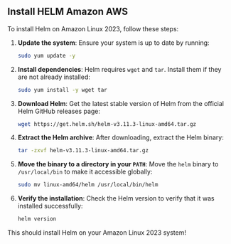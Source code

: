 
## Install HELM Amazon AWS

To install Helm on Amazon Linux 2023, follow these steps:

1. **Update the system**:
   Ensure your system is up to date by running:

   ```bash
   sudo yum update -y
   ```

2. **Install dependencies**:
   Helm requires `wget` and `tar`. Install them if they are not already installed:

   ```bash
   sudo yum install -y wget tar
   ```

3. **Download Helm**:
   Get the latest stable version of Helm from the official Helm GitHub releases page:

   ```bash
   wget https://get.helm.sh/helm-v3.11.3-linux-amd64.tar.gz
   ```

4. **Extract the Helm archive**:
   After downloading, extract the Helm binary:

   ```bash
   tar -zxvf helm-v3.11.3-linux-amd64.tar.gz
   ```

5. **Move the binary to a directory in your `PATH`**:
   Move the `helm` binary to `/usr/local/bin` to make it accessible globally:

   ```bash
   sudo mv linux-amd64/helm /usr/local/bin/helm
   ```

6. **Verify the installation**:
   Check the Helm version to verify that it was installed successfully:

   ```bash
   helm version
   ```

This should install Helm on your Amazon Linux 2023 system!
